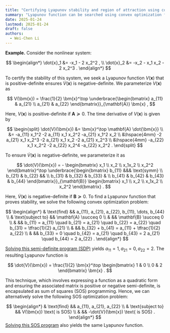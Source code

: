 ```yaml
---
title: "Certifying Lyapunov stability and region of attraction using convex optimization"
summary: "Lyapunov function can be searched using convex optimization for a lot of continuous system"
date: 2025-01-24
lastmod: 2025-01-24
draft: false
authors:
  - Wei-Chen Li
---
```


**Example.** Consider the nonlinear system:

$$
\begin{align*}
  \dot{x}_1 &= -x_1 - 2 x_2^2 ,  \\
  \dot{x}_2 &= -x_2 - x_1 x_2 - 2 x_2^3 .
\end{align*}
$$

To certify the stability of this system, we seek a Lyapunov function $V(\bm{x})$ that is positive-definite ensures $\dot{V}(\bm{x})$ is negative-definite. We parameterize $V(\bm{x})$ as

$$
V(\bm{x}) = \frac{1}{2} \bm{x}^\top \underbrace{\begin{bmatrix} a_{11} & a_{21} \\ a_{21} & a_{22} \end{bmatrix}}_{\mathbf{A}} \bm{x} ,
$$

Here, $V(\bm{x})$ is positive-definite if $\mathbf{A} \succeq 0$. The time derivative of $V(\bm{x})$ is given by

$$
\begin{split}
  \dot{V}(\bm{x})
  &= \bm{x}^\top \mathbf{A} \dot{\bm{x}}  \\
  &= -a_{11} x_1^2 -2 a_{11} x_1 x_2^2 -a_{21} x_1^2 x_2 \\
  &\hspace{4mm} -2 a_{21} x_1 x_2^3 -2 a_{21} x_1 x_2 -2 a_{21} x_2^3 \\
  &\hspace{4mm} -a_{22} x_1 x_2^2 -2 a_{22} x_2^4 -a_{22} x_2^2 .
\end{split}
$$

To ensure $\dot{V}(\bm{x})$ is negative-definite, we parameterize it as

$$
\dot{V}(\bm{x}) = -
  \begin{bmatrix} x_1 \\ x_2 \\ x_1x_2 \\ x_2^2 \end{bmatrix}^\top
  \underbrace{\begin{bmatrix} b_{11} &&& \text{symm} \\ b_{21} & b_{22} && \\ b_{31} & b_{32} & b_{33} & \\ b_{41} & b_{42} & b_{43} & b_{44} \end{bmatrix}}_{\mathbf{B}}
  \begin{bmatrix} x_1 \\ x_2 \\ x_1x_2 \\ x_2^2 \end{bmatrix} .
$$

Here, $\dot{V}(\bm{x})$ is negative-definite if $\mathbf{B} \succeq 0$.
To find a Lyapunov function that proves stability, we solve the following convex optimization problem:

$$
\begin{align*}
  & \text{find} && a_{11}, a_{21}, a_{22}, b_{11}, \dots, b_{44}  \\
  & \text{subject to} && \mathbf{A} \succeq 0 \\
  &                   && \mathbf{B} \succeq 0 \\
  &                   && b_{11} = a_{11} \quad b_{21} = a_{21} \quad b_{22} = a_{22} \quad b_{31} = \tfrac{1}{2} a_{21} \\
  &                   && b_{32} + b_{41} = a_{11} + \tfrac{1}{2} a_{22} \\
  &                   && b_{33} = 0 \quad b_{42} = a_{21} \quad b_{43} = 2 a_{21} \quad b_{44} = 2 a_{22} .
\end{align*}
$$

[Solving this semi-definite program (SDP)](https://colab.research.google.com/drive/1TSDaUau11-rVg7fH8REdvzqAWLlLPS9n) yields $a_{11}=1, a_{21}=0, a_{22}=2$. The resulting Lyapunov function is

$$
\dot{V}(\bm{x}) = \frac{1}{2} \bm{x}^\top \begin{bmatrix} 1 & 0 \\ 0 & 2 \end{bmatrix} \bm{x} .
$$

This technique, which involves expressing a function as a quadratic form and ensuring the associated matrix is positive or negative semi-definite, is encapsulated as sum of squares (SOS) programming. Hence, we can alternatively solve the following SOS optimization problem:

$$
\begin{align*}
  & \text{find} && a_{11}, a_{21}, a_{22}  \\
  & \text{subject to} && V(\bm{x}) \text{ is SOS} \\
  &                   && -\dot{V}(\bm{x}) \text{ is SOS} .
\end{align*}
$$
[Solving this SOS program](https://colab.research.google.com/drive/1TSDaUau11-rVg7fH8REdvzqAWLlLPS9n) also yields the same Lyapunov function.
